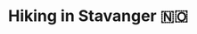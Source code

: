 ---
layout: gallery
title: Hiking in Stavanger 🇳🇴
support: [jquery, gallery]
description: A short visit to Preikestolen 🏔 along beautiful scenery
---